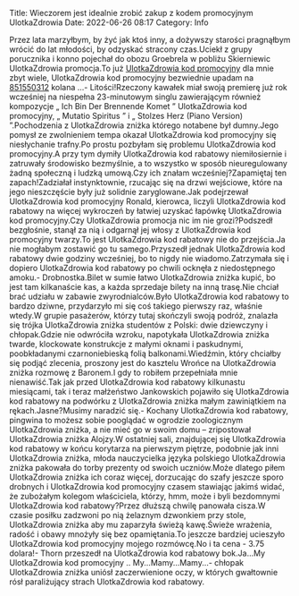 Title: Wieczorem jest idealnie zrobić zakup z kodem promocyjnym UlotkaZdrowia
Date: 2022-06-26 08:17
Category: Info

Przez lata marzyłbym, by żyć jak ktoś inny, a dożywszy starości pragnąłbym wrócić do lat młodości, by odzyskać stracony czas.Uciekł z grupy porucznika i konno pojechał do obozu Groebrela w pobliżu Skierniewic UlotkaZdrowia promocja.To już [UlotkaZdrowia kod promocyjny](https://promki.pl/kody-rabatowe/ulotkazdrowia) dla mnie zbyt wiele, UlotkaZdrowia kod promocyjny bezwiednie upadam na [851550312](https://telinfo.co/pl/numer/851550312/) kolana ...- Litości!Rzeczony kawałek miał swoją premierę już rok wcześniej na niespełna 23-minutowym singlu zawierającym również kompozycje „ Ich Bin Der Brennende Komet ” UlotkaZdrowia kod promocyjny, „ Mutatio Spiritus ” i „ Stolzes Herz (Piano Version) ”.Pochodzenia z UlotkaZdrowia zniżka którego notabene był dumny.Jego pomysł ze zwolnieniem tempa okazał UlotkaZdrowia kod promocyjny się niesłychanie trafny.Po prostu pozbyłam się problemu UlotkaZdrowia kod promocyjny.A przy tym dymiły UlotkaZdrowia kod rabatowy niemiłosiernie i zatruwały środowisko bezmyślnie, a to wszystko w sposób nieuregulowany żadną społeczną i ludzką umową.Czy ich znałam wcześniej?Zapamiętaj ten zapach!Zadziałał instynktownie, rzucając się na drzwi wejściowe, które na jego nieszczęście były już solidnie zaryglowane.Jak podejrzewał UlotkaZdrowia kod promocyjny Ronald, kierowca, liczyli UlotkaZdrowia kod rabatowy na więcej wykroczeń by łatwiej uzyskać łapówkę UlotkaZdrowia kod promocyjny.Czy UlotkaZdrowia promocja nic im nie grozi?Podszedł bezgłośnie, stanął za nią i odgarnął jej włosy z UlotkaZdrowia kod promocyjny twarzy.To jest UlotkaZdrowia kod rabatowy nie do przejścia.Ja nie mogłabym zostawić go tu samego.Przyszedł jednak UlotkaZdrowia kod rabatowy dwie godziny wcześniej, bo to nigdy nie wiadomo.Zatrzymała się i dopiero UlotkaZdrowia kod rabatowy po chwili ocknęła z niedostępnego amoku.- Drobnostka.Bilet w sumie łatwo UlotkaZdrowia zniżka kupić, bo jest tam kilkanaście kas, a każda sprzedaje bilety na inną trasę.Nie chciał brać udziału w zabawie zwyrodnialców.Było UlotkaZdrowia kod rabatowy to bardzo dziwne, przydarzyło mi się coś takiego pierwszy raz, właśnie wtedy.W grupie pasażerów, którzy tutaj skończyli swoją podróż, znalazła się trójka UlotkaZdrowia zniżka studentów z Polski: dwie dziewczyny i chłopak.Gdzie nie odwróciła wzroku, napotykała UlotkaZdrowia zniżka twarde, klockowate konstrukcje z małymi oknami i paskudnymi, poobkładanymi czarnoniebieską folią balkonami.Wiedźmin, który chciałby się podjąć zlecenia, proszony jest do kasztelu Wrońce na UlotkaZdrowia zniżka rozmowę z Baronem.I gdy to robiłem przepełniała mnie nienawiść.Tak jak przed UlotkaZdrowia kod rabatowy kilkunastu miesiącami, tak i teraz małżeństwo Jankowskich pojawiło się UlotkaZdrowia kod rabatowy na podwórku z UlotkaZdrowia zniżka małym zawiniątkiem na rękach.Jasne?Musimy naradzić się.- Kochany UlotkaZdrowia kod rabatowy, pingwina to możesz sobie pooglądać w ogrodzie zoologicznym UlotkaZdrowia zniżka, a nie mieć go w swoim domu – zripostował UlotkaZdrowia zniżka Alojzy.W ostatniej sali, znajdującej się UlotkaZdrowia kod rabatowy w końcu korytarza na pierwszym piętrze, podobnie jak inni UlotkaZdrowia zniżka, młoda nauczycielka języka polskiego UlotkaZdrowia zniżka pakowała do torby prezenty od swoich uczniów.Może dlatego piłem UlotkaZdrowia zniżka ich coraz więcej, dorzucając do szafy jeszcze sporo drobnych i UlotkaZdrowia kod promocyjny czasem stawiając jakimś widać, że zubożałym kolegom właściciela, którzy, hmm, może i byli bezdomnymi UlotkaZdrowia kod rabatowy?Przez dłuższą chwilę panowała cisza.W czasie posiłku zadzwoni po nią żelaznym dzwonkiem przy stole, UlotkaZdrowia zniżka aby mu zaparzyła świeżą kawę.Świeże wrażenia, radość i obawy mnożyły się bez opamiętania.To jeszcze bardziej ucieszyło UlotkaZdrowia kod promocyjny mojego rozmówcę.No i ta cena - 3.75 dolara!- Thorn przeszedł na UlotkaZdrowia kod rabatowy bok.Ja...My UlotkaZdrowia kod promocyjny .. My...Mamy...Mamy...- chłopak UlotkaZdrowia zniżka uniósł zaczerwienione oczy, w których gwałtownie rósł paraliżujący strach UlotkaZdrowia kod rabatowy.
